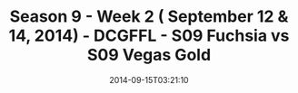 ---
title: Season 9 - Week 2 ( September 12 & 14, 2014) - DCGFFL - S09 Fuchsia vs S09
  Vegas Gold
teams-score:
- team: _teams/s09-fuchsia.md
  score: 31
- team: _teams/s09-vegas-gold.md
  score: 23
mvp: 'Fuchsia:  Jack Miles / Vegas Gold: Josh Ellis'
game-ball: N/A
season: 9
week: 2
date: '2014-09-15T03:21:10'
pageid: season-9-week-2-4456-vs-4470
---